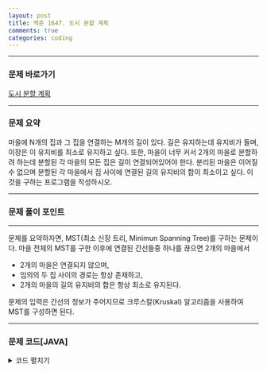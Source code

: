 ```yaml
---
layout: post
title: 백준 1647. 도시 분할 계획
comments: true 
categories: coding
---
```


- - -
### 문제 바로가기
[도시 분할 계획](https://www.acmicpc.net/problem/1647)

- - - 
### 문제 요약 
마을에 N개의 집과 그 집을 연결하는 M개의 길이 있다. 길은 유지하는데 유지비가 들며, 이장은 이 유지비를 최소로 유지하고 싶다.
또한, 마을이 너무 커서 2개의 마을로 분할하려 하는데 분할된 각 마을의 모든 집은 길이 연결되어있어야 한다.
분리된 마을은 이어질 수 없으며 분할된 각 마을에서 집 사이에 연결된 길의 유지비의 합이 최소이고 싶다.
이것을 구하는 프로그램을 작성하시오.

- - -

### 문제 풀이 포인트
- - - 
문제를 요약하자면, MST(최소 신장 트리, Minimun Spanning Tree)를 구하는 문제이다. 
마을 전체의 MST를 구한 이후에 연결된 간선들중 하나를 끊으면 2개의 마을에서 
- 2개의 마을은 연결되지 않으며,
- 임의의 두 집 사이의 경로는 항상 존재하고,
- 2개의 마을의 길의 유지비의 합은 항상 최소로 유지된다.

문제의 입력은 간선의 정보가 주어지므로 크루스칼(Kruskal) 알고리즘을 사용하여 MST를 구성하면 된다.

- - -
###  문제 코드[JAVA]
<details>
<summary>코드 펼치기</summary>
<div markdown="1">

- - -
```java

import java.util.*;
import java.io.*;
public class Main {
  static int N, M;
  static int parents[];
  static int ranks[];
  static Edge[] edgeList;
  static class Edge implements Comparable<Edge>{
    int from, to, weight;

    public Edge(int from, int to, int weight) {
      super();
      this.from = from;
      this.to = to;
      this.weight = weight;
    }

    @Override
    public int compareTo(Edge o) {
      return this.weight - o.weight;
    }

  }
  static void make() {
    for(int i = 1; i < parents.length; i++) {
      parents[i] = i;
    }
  }
  static int find(int a) {
    if(parents[a] == a) return a;
    return parents[a] = find(parents[a]);
  }
  static boolean union(int a, int b) {
    int aRoot = find(a);
    int bRoot = find(b);
    if(aRoot == bRoot) return false;

    if(ranks[bRoot] > ranks[aRoot]) parents[aRoot] = bRoot;
    else {
      parents[bRoot] = aRoot;
      if(ranks[bRoot] == ranks[aRoot]) ranks[aRoot]++;
    }
    return true;
  }
  public static void main(String[] args) throws Exception{
    BufferedReader br = new BufferedReader(new InputStreamReader(System.in));
    StringTokenizer st = new StringTokenizer(br.readLine());
    N = Integer.parseInt(st.nextToken());
    M = Integer.parseInt(st.nextToken());
    parents = new int[N+1];
    ranks = new int[N+1];
    make();
    edgeList = new Edge[M];
    for(int i = 0; i < M; i++) {
      st = new StringTokenizer(br.readLine());
      edgeList[i] = new Edge(Integer.parseInt(st.nextToken()), 
      Integer.parseInt(st.nextToken()), Integer.parseInt(st.nextToken()));
    }
    Arrays.sort(edgeList);
    int result = 0;
    Stack<Edge> stack = new Stack<>();

    // 크루스칼 알고리즘과 동일하게 적용
    // 단 최소신장 트리에서 2개로 쪼개야 하므로 최소신장트리를 구성하는 간선들을 stack에 담음
    for(Edge edge : edgeList) {
      if(union(edge.from, edge.to)) {
        result += edge.weight;
        stack.push(edge);
        if(stack.size() == N-1) break;
      }
    }
    int min = Integer.MAX_VALUE;
    // 각 간선들을 결과에 하나씩 빼보며 최소값을 찾음
    while(!stack.isEmpty()) {
      min = Math.min(result - stack.pop().weight, min);
    }
    System.out.println(min);
  }
}

```
</div>
</details>